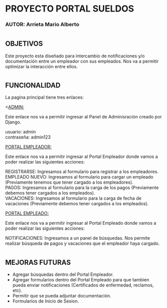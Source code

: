 #
# PROYECTO PORTAL SUELDOS

### AUTOR: Arrieta Mario Alberto

#
## OBJETIVOS
Este proyecto esta diseñado para intercambio de notificaciones y/o documentación entre  un empleador con sus empleados. Nos va a permitir optimizar la interacción entre ellos. 
#
## FUNCIONALIDAD
La pagina principal tiene tres enlaces:  

<<u>ADMIN:</u>
 
Este enlace nos va a permitir ingresar  al Panel de Adminisración creado por Django.  

usuario: admin  
contraseña: admin123 

<u>PORTAL EMPLEADOR:</u>

Este enlace nos va a permitir ingresar al Portal Empleador donde vamos a poder realizar las siguientes acciones:  

REGISTRARSE: Ingresamos al formulario para registrar a los empleadores.  
EMPLEADO NUEVO: Ingresamos al formulario para cargar un empleado (Previamente tenemos que tener cargado a los empleadores).  
PAGOS: Ingresamos al formulario para la carga de los pagos (Previamente debemos tener cargados a los empleados).  
VACACIONES: Ingresamos al formulario para la carga de fecha de vacaciones (Previamente debemos tener cargados a los empleados).  

<u>PORTAL EMPLEADO:</u>

Este enlace nos va a permitir ingresar al Portal Empleado donde vamos a poder realizar las siguientes acciones:  

NOTIFICACIONES: Ingresamos a un panel de búsquedas. Nos permite realizar búsqueda de pagos y vacaciones que el empleador haya cargado.  

#
## MEJORAS FUTURAS
* Agregar búsquedas dentro del Portal Empleador.
* Agregar formularios dentro del Portal Empleado para que tambien pueda enviar notificaciones (Certificados de enfermedad, reclamos, etc).
* Permitir que se pueda adjuntar documentación. 
* Formularios de Inicio de Sesion.


